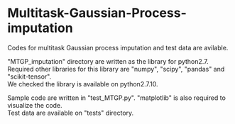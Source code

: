 # Multitask-Gaussian-Process-imputation
Codes for multitask Gaussian process imputation and test data are avilable.

"MTGP_imputation" directory are written as the library for python2.7.  
Required other libraries for this library are "numpy", "scipy", "pandas" and "scikit-tensor".  
We checked the library is available on python2.7.10.

Sample code are written in "test_MTGP.py".  "matplotlib" is also required to visualize the code.  
Test data are available on "tests" directory.  


